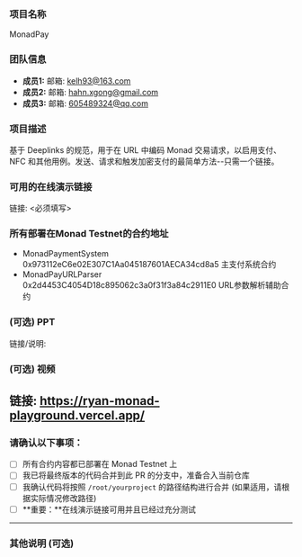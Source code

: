 ### 项目名称
MonadPay
### 团队信息
- **成员1:** 邮箱: kelh93@163.com
- **成员2:** 邮箱: hahn.xgong@gmail.com
- **成员3:** 邮箱: 605489324@qq.com
### 项目描述
基于 Deeplinks 的规范，用于在 URL 中编码 Monad 交易请求，以启用支付、NFC 和其他用例。发送、请求和触发加密支付的最简单方法--只需一个链接。
### 可用的在线演示链接
链接: <必须填写>

### 所有部署在Monad Testnet的合约地址
- MonadPaymentSystem 0x973112eC6e02E307C1Aa045187601AECA34cd8a5 主支付系统合约 
- MonadPayURLParser 0x2d4453C4054D18c895062c3a0f31f3a84c2911E0 URL参数解析辅助合约 
### (可选) PPT
链接/说明:

### (可选) 视频
链接: https://ryan-monad-playground.vercel.app/
---

### 请确认以下事项：

- [ ] 所有合约内容都已部署在 Monad Testnet 上
- [ ] 我已将最终版本的代码合并到此 PR 的分支中，准备合入当前仓库
- [ ] 我确认代码将按照 `/root/yourproject` 的路径结构进行合并 (如果适用，请根据实际情况修改路径)
- [ ] **重要：**在线演示链接可用并且已经过充分测试

---

### 其他说明 (可选)
